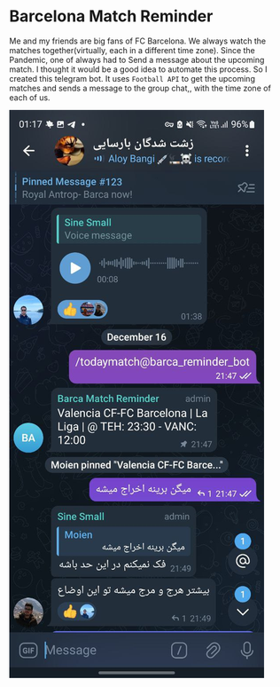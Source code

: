 # Barcelona Match Reminder

Me and my friends are big fans of FC Barcelona. We always watch the matches together(virtually, each in a different time zone). Since the Pandemic, one of always had to Send a message about the upcoming match. I thought it would be a good idea to automate this process. So I created this telegram bot. It uses `Football API` to get the upcoming matches and sends a message to the group chat,, with the time zone of each of us.  

![Barcelona Match Reminder](./imgs/screenshot1.jpg)